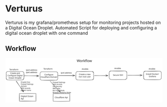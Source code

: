 # Verturus
Verturus is my grafana/prometheus setup for monitoring projects hosted on a Digital Ocean Droplet. Automated Script for deploying and configuring a digital ocean droplet with one command

<h2>Workflow</h2>
<img src="Workflow.svg" alt="Excalidraw image for workflow" />
